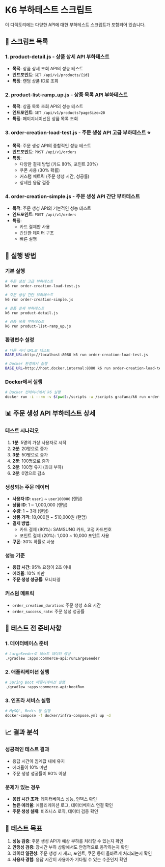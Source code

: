 # K6 부하테스트 스크립트

이 디렉토리에는 다양한 API에 대한 부하테스트 스크립트가 포함되어 있습니다.

## 📁 스크립트 목록

### 1. **product-detail.js** - 상품 상세 API 부하테스트
- **목적**: 상품 상세 조회 API의 성능 테스트
- **엔드포인트**: `GET /api/v1/products/{id}`
- **특징**: 랜덤 상품 ID로 조회

### 2. **product-list-ramp_up.js** - 상품 목록 API 부하테스트
- **목적**: 상품 목록 조회 API의 성능 테스트
- **엔드포인트**: `GET /api/v1/products?pageSize=20`
- **특징**: 페이지네이션된 상품 목록 조회

### 3. **order-creation-load-test.js** - 주문 생성 API 고급 부하테스트 ⭐
- **목적**: 주문 생성 API의 종합적인 성능 테스트
- **엔드포인트**: `POST /api/v1/orders`
- **특징**: 
  - 다양한 결제 방법 (카드 80%, 포인트 20%)
  - 쿠폰 사용 (30% 확률)
  - 커스텀 메트릭 (주문 생성 시간, 성공률)
  - 상세한 응답 검증

### 4. **order-creation-simple.js** - 주문 생성 API 간단 부하테스트
- **목적**: 주문 생성 API의 기본적인 성능 테스트
- **엔드포인트**: `POST /api/v1/orders`
- **특징**: 
  - 카드 결제만 사용
  - 간단한 데이터 구조
  - 빠른 실행

## 🚀 실행 방법

### 기본 실행
```bash
# 주문 생성 고급 부하테스트
k6 run order-creation-load-test.js

# 주문 생성 간단 부하테스트
k6 run order-creation-simple.js

# 상품 상세 부하테스트
k6 run product-detail.js

# 상품 목록 부하테스트
k6 run product-list-ramp_up.js
```

### 환경변수 설정
```bash
# 다른 서버 URL로 테스트
BASE_URL=http://localhost:8080 k6 run order-creation-load-test.js

# Docker 환경에서 실행
BASE_URL=http://host.docker.internal:8080 k6 run order-creation-load-test.js
```

### Docker에서 실행
```bash
# Docker 컨테이너에서 k6 실행
docker run -i --rm -v $(pwd):/scripts -w /scripts grafana/k6 run order-creation-load-test.js
```

## 📊 주문 생성 API 부하테스트 상세

### 테스트 시나리오
1. **1분**: 5명의 가상 사용자로 시작
2. **2분**: 20명으로 증가
3. **3분**: 50명으로 증가
4. **2분**: 100명으로 증가
5. **2분**: 100명 유지 (최대 부하)
6. **2분**: 0명으로 감소

### 생성되는 주문 데이터
- **사용자 ID**: `user1` ~ `user100000` (랜덤)
- **상품 ID**: 1 ~ 1,000,000 (랜덤)
- **수량**: 1 ~ 3개 (랜덤)
- **상품 가격**: 10,000원 ~ 510,000원 (랜덤)
- **결제 방법**: 
  - 카드 결제 (80%): SAMSUNG 카드, 고정 카드번호
  - 포인트 결제 (20%): 1,000 ~ 10,000 포인트 사용
- **쿠폰**: 30% 확률로 사용

### 성능 기준
- **응답 시간**: 95% 요청이 2초 이내
- **에러율**: 10% 미만
- **주문 생성 성공률**: 모니터링

### 커스텀 메트릭
- `order_creation_duration`: 주문 생성 소요 시간
- `order_success_rate`: 주문 생성 성공률

## 🔧 테스트 전 준비사항

### 1. 데이터베이스 준비
```bash
# LargeSeeder로 테스트 데이터 생성
./gradlew :apps:commerce-api:runLargeSeeder
```

### 2. 애플리케이션 실행
```bash
# Spring Boot 애플리케이션 실행
./gradlew :apps:commerce-api:bootRun
```

### 3. 인프라 서비스 실행
```bash
# MySQL, Redis 등 실행
docker-compose -f docker/infra-compose.yml up -d
```

## 📈 결과 분석

### 성공적인 테스트 결과
- 응답 시간이 임계값 내에 유지
- 에러율이 10% 미만
- 주문 생성 성공률이 90% 이상

### 문제가 있는 경우
- **응답 시간 초과**: 데이터베이스 성능, 인덱스 확인
- **높은 에러율**: 애플리케이션 로그, 데이터베이스 연결 확인
- **주문 생성 실패**: 비즈니스 로직, 데이터 검증 확인

## 🎯 테스트 목표

1. **성능 검증**: 주문 생성 API가 예상 부하를 처리할 수 있는지 확인
2. **안정성 검증**: 장시간 부하 상황에서도 안정적으로 동작하는지 확인
3. **데이터 일관성**: 주문 생성 시 재고, 포인트, 쿠폰 등이 올바르게 처리되는지 확인
4. **사용자 경험**: 응답 시간이 사용자가 기다릴 수 있는 수준인지 확인

